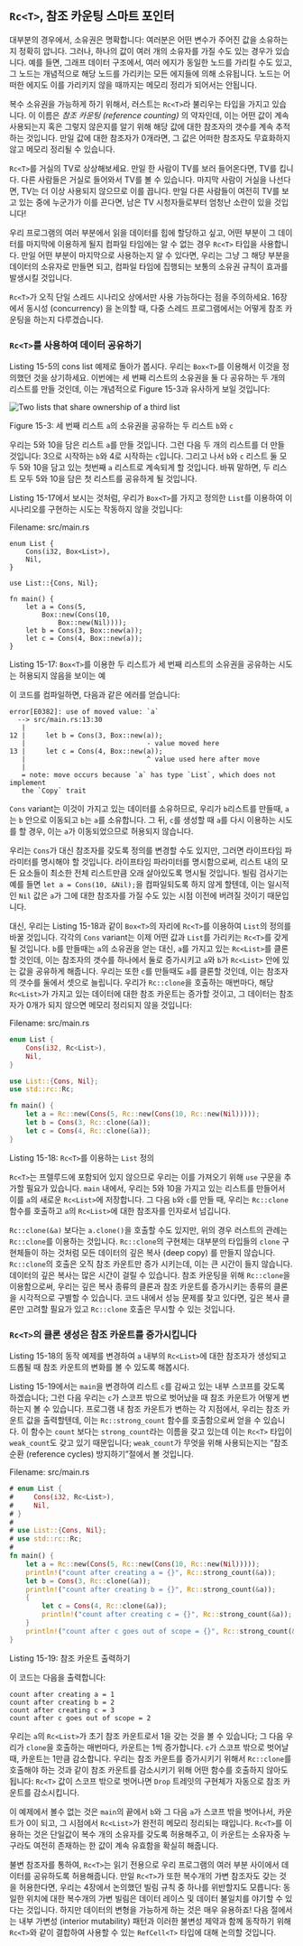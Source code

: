## `Rc<T>`, 참조 카운팅 스마트 포인터

대부분의 경우에서, 소유권은 명확합니다: 여러분은 어떤 변수가 주어진 값을
소유하는지 정확히 압니다. 그러나, 하나의 값이 여러 개의 소유자를 가질 수도
있는 경우가 있습니다. 예를 들면, 그래프 데이터 구조에서, 여러 에지가
동일한 노드를 가리킬 수도 있고, 그 노드는 개념적으로 해당 노드를 가리키는
모든 에지들에 의해 소유됩니다. 노드는 어떠한 에지도 이를 가리키지 않을
때까지는 메모리 정리가 되어서는 안됩니다.

복수 소유권을 가능하게 하기 위해서, 러스트는 `Rc<T>`라 불리우는 타입을 가지고
있습니다. 이 이름은 *참조 카운팅 (reference counting)* 의 약자인데, 이는
어떤 값이 계속 사용되는지 혹은 그렇지 않은지를 알기 위해 해당 값에 대한 참조자의
갯수를 계속 추적하는 것입니다. 만일 값에 대한 참조자가 0개라면, 그 값은 어떠한
참조자도 무효화하지 않고 메모리 정리될 수 있습니다.

`Rc<T>`를 거실의 TV로 상상해보세요. 만일 한 사람이 TV를 보러 들어온다면,
TV를 킵니다. 다른 사람들은 거실로 들어와서 TV를 볼 수 있습니다. 마지막 사람이
거실을 나선다면, TV는 더 이상 사용되지 않으므로 이를 끕니다. 만일 다른 사람들이
여전히 TV를 보고 있는 중에 누군가가 이를 끈다면, 남은 TV 시청자들로부터 엄청난
소란이 있을 것입니다!

우리 프로그램의 여러 부분에서 읽을 데이터를 힙에 할당하고 싶고, 어떤 부분이
그 데이터를 마지막에 이용하게 될지 컴파일 타임에는 알 수 없는 경우 `Rc<T>`
타입을 사용합니다. 만일 어떤 부분이 마지막으로 사용하는지 알 수 있다면,
우리는 그냥 그 해당 부분을 데이터의 소유자로 만들면 되고, 컴파일 타임에 집행되는
보통의 소유권 규칙이 효과를 발생시킬 것입니다.

`Rc<T>`가 오직 단일 스레드 시나리오 상에서만 사용 가능하다는 점을 주의하세요.
16장에서 동시성 (concurrency) 을 논의할 때, 다중 스레드 프로그램에서는
어떻게 참조 카운팅을 하는지 다루겠습니다.

### `Rc<T>`를 사용하여 데이터 공유하기

Listing 15-5의 cons list 예제로 돌아가 봅시다. 우리는 `Box<T>`를 이용해서
이것을 정의했던 것을 상기하세요. 이번에는 세 번째 리스트의 소유권을 둘 다 공유하는
두 개의 리스트를 만들 것인데, 이는 개념적으로 Figure 15-3과 유사하게 보일 것입니다:

<img alt="Two lists that share ownership of a third list" src="img/trpl15-03.svg" class="center" />

<span class="caption">Figure 15-3: 세 번째 리스트 `a`의 소유권을 공유하는
두 리스트 `b`와 `c`</span>

우리는 5와 10을 담은 리스트 `a`를 만들 것입니다. 그런 다음 두 개의 리스트를 더
만들 것입니다: 3으로 시작하는 `b`와 4로 시작하는 `c`입니다. 그리고 나서 `b`와 `c`
리스트 둘 모두 5와 10을 담고 있는 첫번째 `a` 리스트로 계속되게 할 것입니다.
바꿔 말하면, 두 리스트 모두 5와 10을 담은 첫 리스트를 공유하게 될 것입니다.


Listing 15-17에서 보시는 것처럼, 우리가 `Box<T>`를 가지고 정의한 `List`를
이용하여 이 시나리오를 구현하는 시도는 작동하지 않을 것입니다:

<span class="filename">Filename: src/main.rs</span>

```rust,ignore
enum List {
    Cons(i32, Box<List>),
    Nil,
}

use List::{Cons, Nil};

fn main() {
    let a = Cons(5,
        Box::new(Cons(10,
            Box::new(Nil))));
    let b = Cons(3, Box::new(a));
    let c = Cons(4, Box::new(a));
}
```

<span class="caption">Listing 15-17: `Box<T>`를 이용한 두 리스트가 세 번째
리스트의 소유권을 공유하는 시도는 허용되지 않음을 보이는 예</span>

이 코드를 컴파일하면, 다음과 같은 에러를 얻습니다:

```text
error[E0382]: use of moved value: `a`
  --> src/main.rs:13:30
   |
12 |     let b = Cons(3, Box::new(a));
   |                              - value moved here
13 |     let c = Cons(4, Box::new(a));
   |                              ^ value used here after move
   |
   = note: move occurs because `a` has type `List`, which does not implement
   the `Copy` trait
```

`Cons` variant는 이것이 가지고 있는 데이터를 소유하므로, 우리가 `b`리스트를 만들때,
`a`는 `b` 안으로 이동되고 `b`는 `a`를 소유합니다. 그 뒤, `c`를 생성할 때 `a`를
다시 이용하는 시도를 할 경우, 이는 `a`가 이동되었으므로 허용되지 않습니다.

우리는 `Cons`가 대신 참조자를 갖도록 정의를 변경할 수도 있지만, 그러면
라이프타임 파라미터를 명시해야 할 것입니다. 라이프타임 파라미터를 명시함으로써,
리스트 내의 모든 요소들이 최소한 전체 리스트만큼 오래 살아있도록 명시될 것입니다.
빌림 검사기는 예를 들면 `let a = Cons(10, &Nil);`을 컴파일되도록 하지
않게 할텐데, 이는 일시적인 `Nil` 값은 `a`가 그에 대한 참조자를 가질 수도 있는
시점 이전에 버려질 것이기 때문입니다.

대신, 우리는 Listing 15-18과 같이 `Box<T>`의 자리에 `Rc<T>`를 이용하여
`List`의 정의를 바꿀 것입니다. 각각의 `Cons` variant는 이제 어떤 값과
`List`를 가리키는 `Rc<T>`를 갖게 될 것입니다. `b`를 만들때는 `a`의
소유권을 얻는 대신, `a`를 가지고 있는 `Rc<List>`를 클론할 것인데, 이는
참조자의 갯수를 하나에서 둘로 증가시키고 `a`와 `b`가 `Rc<List>` 안에
있는 값을 공유하게 해줍니다. 우리는 또한 `c`를 만들때도 `a`를 클론할
것인데, 이는 참조자의 갯수를 둘에서 셋으로 늘립니다. 우리가 `Rc::clone`을
호출하는 매번마다, 해당 `Rc<List>`가 가지고 있는 데이터에 대한 참조 카운트는
증가할 것이고, 그 데이터는 참조자가 0개가 되지 않으면 메모리 정리되지 않을
것입니다:

<span class="filename">Filename: src/main.rs</span>

```rust
enum List {
    Cons(i32, Rc<List>),
    Nil,
}

use List::{Cons, Nil};
use std::rc::Rc;

fn main() {
    let a = Rc::new(Cons(5, Rc::new(Cons(10, Rc::new(Nil)))));
    let b = Cons(3, Rc::clone(&a));
    let c = Cons(4, Rc::clone(&a));
}
```

<span class="caption">Listing 15-18: `Rc<T>`를 이용하는 `List`
정의</span>

`Rc<T>`는 프렐루드에 포함되어 있지 않으므로 우리는 이를 가져오기 위해 `use` 구문을
추가할 필요가 있습니다. `main` 내에서, 우리는 5와 10을 가지고 있는 리스트를 만들어서
이를 `a`의 새로운 `Rc<List>`에 저장합니다. 그 다음 `b`와 `c`를 만들 때, 우리는
`Rc::clone` 함수를 호출하고 `a`의 `Rc<List>`에 대한 참조자를 인자로서
넘깁니다.

`Rc::clone(&a)` 보다는 `a.clone()`을 호출할 수도 있지만, 위의 경우
러스트의 관례는 `Rc::clone`를 이용하는 것입니다. `Rc::clone`의 구현체는
대부분의 타입들의 `clone` 구현체들이 하는 것처럼 모든 데이터의 깊은 복사
(deep copy) 를 만들지 않습니다. `Rc::clone`의 호출은 오직 참조 카운트만
증가 시키는데, 이는 큰 시간이 들지 않습니다. 데이터의 깊은 복사는 많은 시간이
걸릴 수 있습니다. 참조 카운팅을 위해 `Rc::clone`을 이용함으로써, 우리는
깊은 복사 종류의 클론과 참조 카운트를 증가시키는 종류의 클론을 시각적으로
구별할 수 있습니다. 코드 내에서 성능 문제를 찾고 있다면, 깊은 복사 클론만
고려할 필요가 있고 `Rc::clone` 호출은 무시할 수 있는
것입니다.

### `Rc<T>`의 클론 생성은 참조 카운트를 증가시킵니다

Listing 15-18의 동작 예제를 변경하여 `a` 내부의 `Rc<List>`에 대한
참조자가 생성되고 드롭될 때 참조 카운트의 변화를 볼 수 있도록 해봅시다.

Listing 15-19에서는 `main`을 변경하여 리스트 `c`를 감싸고 있는 내부 스코프를
갖도록 하겠습니다; 그런 다음 우리는 `c`가 스코프 밖으로 벗어났을 때 참조 카운트가
어떻게 변하는지 볼 수 있습니다. 프로그램 내 참조 카운트가 변하는 각 지점에서, 우리는
참조 카운트 값을 출력할텐데, 이는 `Rc::strong_count` 함수를 호출함으로써 얻을
수 있습니다. 이 함수는 `count` 보다는 `strong_count`라는 이름을 갖고 있는데
이는 `Rc<T>` 타입이 `weak_count`도 갖고 있기 때문입니다; `weak_count`가
무엇을 위해 사용되는지는 “참조 순환 (reference cycles) 방지하기”절에서 볼 것입니다.

<span class="filename">Filename: src/main.rs</span>

```rust
# enum List {
#     Cons(i32, Rc<List>),
#     Nil,
# }
#
# use List::{Cons, Nil};
# use std::rc::Rc;
#
fn main() {
    let a = Rc::new(Cons(5, Rc::new(Cons(10, Rc::new(Nil)))));
    println!("count after creating a = {}", Rc::strong_count(&a));
    let b = Cons(3, Rc::clone(&a));
    println!("count after creating b = {}", Rc::strong_count(&a));
    {
        let c = Cons(4, Rc::clone(&a));
        println!("count after creating c = {}", Rc::strong_count(&a));
    }
    println!("count after c goes out of scope = {}", Rc::strong_count(&a));
}
```

<span class="caption">Listing 15-19: 참조 카운트 출력하기</span>

이 코드는 다음을 출력합니다:

```text
count after creating a = 1
count after creating b = 2
count after creating c = 3
count after c goes out of scope = 2
```

우리는 `a`의 `Rc<List>`가 초기 참조 카운트로서 1을 갖는 것을 볼 수 있습니다;
그 다음 우리가 `clone`을 호출하는 매번마다, 카운트는 1씩 증가합니다. `c`가
스코프 밖으로 벗어날 때, 카운트는 1만큼 감소합니다. 우리는 참조 카운트를 증가시키기
위해서 `Rc::clone`를 호출해야 하는 것과 같이 참조 카운트를 감소시키기 위해 어떤
함수를 호출하지 않아도 됩니다: `Rc<T>` 값이 스코프 밖으로 벗어나면 `Drop`
트레잇의 구현체가 자동으로 참조 카운트를 감소시킵니다.

이 예제에서 볼수 없는 것은 `main`의 끝에서 `b`와 그 다음 `a`가 스코프 밖을
벗어나서, 카운트가 0이 되고, 그 시점에서 `Rc<List>`가 완전히 메모리 정리되는
때입니다. `Rc<T>`를 이용하는 것은 단일값이 복수 개의 소유자를 갖도록 허용해주고,
이 카운트는 소유자중 누구라도 여전히 존재하는 한 값이 계속 유효함을 확실히
해줍니다.

불변 참조자를 통하여, `Rc<T>`는 읽기 전용으로 우리 프로그램의 여러 부분 사이에서
데이터를 공유하도록 허용해줍니다. 만일 `Rc<T>`가 또한 복수개의 가변 참조자도 갖는
것을 허용한다면, 우리는 4장에서 논의했던 빌림 규칙 중 하나를 위반할지도 모릅니다:
동일한 위치에 대한 복수개의 가변 빌림은 데이터 레이스 및 데이터 불일치를 야기할 수
있다는 것입니다. 하지만 데이터의 변형을 가능하게 하는 것은 매우 유용하죠! 다음 절에서는
내부 가변성 (interior mutability) 패턴과 이러한 불변성 제약과 함께 동작하기
위해 `Rc<T>`와 같이 결합하여 사용할 수 있는 `RefCell<T>` 타입에 대해 논의할
것입니다.

